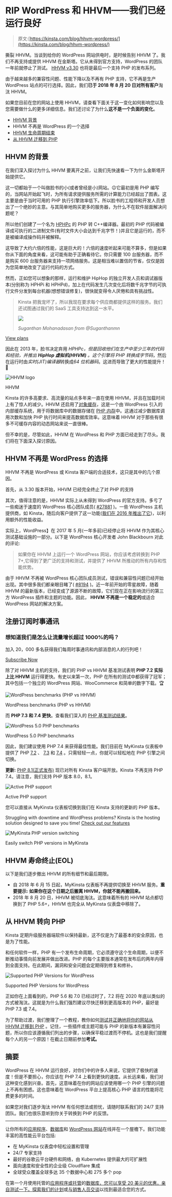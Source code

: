 # RIP WordPress 和 HHVM——我们已经运行良好

> 原文:[https://kinsta.com/blog/hhvm-wordpress/](https://kinsta.com/blog/hhvm-wordpress/)

撕裂 HHVM。当谈到给你的 WordPress 网站供电时，是时候告别 HHVM 了。我们不再支持或提供 HHVM 在金斯塔。它从未得到官方支持，WordPress 的团队一年前就停止了测试。 [HHVM v3.30](https://hhvm.com/blog/2018/09/12/end-of-php-support-future-of-hack.html) 也将是最后一个支持 PHP 的发布系列。

由于越来越多的兼容性问题、性能下降以及不再有 PHP 支持，它不再是生产 WordPress 站点的可行选择。因此，我们**已于 2018 年 8 月 20 日对所有客户**淘汰 HHVM。

如果您目前在您的网站上使用 HHVM，请查看下面关于这一变化如何影响您以及您需要做什么的更多详细信息。我们还讨论了为什么**这不是一个负面的变化**。

*   [HHVM 背景](#background-hhvm)
*   HHVM 不再是 WordPress 的一个选择
*   [HHVM 生命周期结束](#hhvm-eol)
*   [从 HHVM 迁移到 PHP](#hhvm-to-php)

## HHVM 的背景

在我们深入探讨为什么 HHVM 要离开之前，让我们先快速看一下为什么金斯塔开始提供它。

这一切都始于一个叫做脸书的小(或者曾经是小)网站。😉它最初是用 PHP 编写的，当网站开始起飞时，为所有请求提供服务所需的计算能力已经超出了图表。这主要是由于当时可用的 PHP 执行引擎效率低下。所以脸书的工程师和开发人员想出了一个绝妙的主意。与其简单地购买更多的服务器，为什么不在软件层面解决问题呢？

所以他们创建了一个名为 [HPHPc](https://en.wikipedia.org/wiki/HipHop_for_PHP) 的 PHP 转 C++编译器。最初的 PHP 代码被编译成可执行的二进制文件(有时文件大小会达到千兆字节！)并且它是运行的，而不是被编译成操作码并被解释。

这导致了大约六倍的性能，这是巨大的！六倍的速度听起来可能不算多，但是如果你从下面的角度来看，这可能有助于正确看待它。你只需要 100 台服务器，而不是购买 600 台服务器来支持一项网络服务。这是相当难以置信的节省，仅仅是因为您简单地改变了运行代码的方式。

然而，正如您可以想象的那样，运行和维护 HipHop 的独立开发人员和调试器版本(分别称为 HPHPi 和 HPHPd)，加上在代码发生几次变化后将数千兆字节的可执行文件分发到每台机器(想想错误修复)，很快就变得令人厌倦和具有挑战性。





> Kinsta 把我宠坏了，所以我现在要求每个供应商都提供这样的服务。我们还试图通过我们的 SaaS 工具支持达到这一水平。
> 
> <footer class="wp-block-kinsta-client-quote__footer">
> 
> ![](img/60f15faa5735bd2437bf9dada5ee9192.png)
> 
> <cite class="wp-block-kinsta-client-quote__cite">Suganthan Mohanadasan from @Suganthanmn</cite></footer>

[View plans](https://kinsta.com/plans/)

因此在 2013 年，脸书决定弃用 *HPHPc，*但是回收他们在生产中至少三年的代码和经验，并推出 **HipHop 虚拟机(HHVM)** 。这个引擎将 PHP 转换成*字节码*，然后在运行时由*实时(JIT)编译器*转换成*64 位机器码*。这进而导致了更大的性能提升！🚀

![HHVM logo](img/91125ce5aa0b61a3ae71f4f0066db433.png)

HHVM



Kinsta 的许多高要求、高流量的站点多年来一直在使用 HHVM，并且在加载时间上有了惊人的减少。HHVM 还启用了[对象缓存](https://codex.wordpress.org/Class_Reference/WP_Object_Cache)，这是一个由 WordPress 引入的内部缓存系统，用于将数据库中的数据存储在 [PHP 内存](https://kinsta.com/knowledgebase/php-memory-limit/)中。这通过减少数据库调用次数和加快 PHP 执行时间来提高数据库效率。这意味着 HHVM 对于那些有很多不可缓存内容的动态网站来说一直很棒。

但不幸的是，尽管如此，HHVM 在 WordPress 和 PHP 方面已经走到了尽头。我们将在下面深入探讨原因。

## HHVM 不再是 WordPress 的选择

HHVM 不再是 WordPress 或 Kinsta 客户端的合适技术，这只是其中的几个原因。

首先，从 3.30 版本开始，HHVM 已经完全终止了对 PHP 的支持

其次，值得注意的是，HHVM 实际上从未得到 WordPress 的官方支持。多亏了一些痴迷于速度的 WordPress 核心团队成员( [#27881](https://core.trac.wordpress.org/ticket/27881) )。一些 WordPress 主机提供商，如 Kinsta，随后向客户提供了这一功能([我们在 2016 年推出了它](https://kinsta.com/feature-updates/hhvm-environment-switching-available/))，以利用额外的性能收益。

实际上，WordPress】在 2017 年 5 月(一年多前)已经停止将 HHVM 作为其核心测试基础设施的一部分。以下是 WordPress 核心开发者 John Blackbourn 对此的评论:

> 如果你在 HHVM 上运行一个 WordPress 网站，你应该考虑转换到 PHP 7+,它得到了更广泛的支持和测试，并提供了 HHVM 所推动的所有内存和性能优势。

由于 HHVM 不再被 WordPress 核心团队成员测试，错误和兼容性问题已经开始出现。其中很多我们都亲眼目睹了( [#8194](https://github.com/facebook/hhvm/issues/8194) )。近一年前开始的零星故障，随着 HHVM 的最新版本，已经变成了源源不断的故障，它们现在正在影响流行的第三方 WordPress 插件和主题的功能。因此， **HHVM 不再是一个稳定的**或适合 WordPress 网站的解决方案。

## 注册订阅时事通讯



### 想知道我们是怎么让流量增长超过 1000%的吗？

加入 20，000 多名获得我们每周时事通讯和内部消息的人的行列吧！

[Subscribe Now](#newsletter)

除了对 HHVM 主机的支持，我们的 PHP vs HHVM 基准测试表明 **PHP 7.2 实际上比 HHVM** 运行得更快。有史以来第一次，PHP 在所有的测试中都获得了冠军；其中包括一个独立的 WordPress 网站、WooCommerce 和简单的数字下载。🏆

![WordPress benchmarks (PHP vs HHVM)](img/a4f51151f803d63f6f6cb755c2427d4f.png "WordPress benchmarks (PHP vs HHVM)")

WordPress benchmarks (PHP vs HHVM)



而 **PHP 7.3 和 7.4 更快**。查看我们深入的 [PHP 基准测试结果](https://kinsta.com/blog/php-benchmarks/)。

![WordPress 5.0 PHP benchmarks](img/aa3e50c1190462560cd448720e536908.png)

WordPress 5.0 PHP benchmarks



因此，我们建议使用 PHP 7.4 来获得最佳性能。我们目前在 MyKinsta 仪表板中提供了 PHP [7.2](https://kinsta.com/blog/php-7-2/) 、 [7.3](https://kinsta.com/blog/php-7-3/) 和 [7.4](https://kinsta.com/blog/php-7-4/) 。只需轻轻一点，你就可以轻松地在 PHP 引擎之间切换。

**更新:** [PHP 8.1(正式发布)](https://kinsta.com/feature-updates/php-8-1/) 现已对所有 Kinsta 客户端开放。Kinsta 不再支持 PHP 7.4。请注意，我们支持 PHP 版本 8.0，8.1。

![Active PHP support](img/4ca9c1f5d406eeff04bee20ae3502de2.png)

Active PHP support



您可以直接从 MyKinsta 仪表板切换到我们在 Kinsta 支持的更新的 PHP 版本。

Struggling with downtime and WordPress problems? Kinsta is the hosting solution designed to save you time! [Check out our features](https://kinsta.com/features/)

![MyKinsta PHP version switching](img/d025c926f88d2e3845e118f4b952d097.png)

Easily switch PHP versions in MyKinsta



## HHVM 寿命终止(EOL)

以下是我们逐步撤出 HHVM 的所有细节和最后期限。

*   自 2018 年 6 月 15 日起，MyKinsta 仪表板不再提供切换至 HHVM 服务。**重要提示:** **如果你在这个日期之后搬离 HHVM，你就不能再搬回来。**
*   2018 年 8 月 20 日，HHVM 被彻底淘汰。这意味着所有的 HHVM 站点都切换到了 PHP 5.6+，HHVM 也完全从 MyKinsta 仪表盘中移除了。

## 从 HHVM 转向 PHP

Kinsta 定期升级服务器端软件以保持最新，这不仅是为了最基本的安全原因，也是为了性能。

和任何软件一样，PHP 有一个发布生命周期，它必须遵守这个生命周期，以便不断推动事情向前发展并做出改进。PHP 的每个主要版本通常在发布后的两年内得到全面支持。在此期间，漏洞和安全问题会定期得到修复和修补。

![Supported PHP Versions for WordPress](img/9fc2e51e31b71fdad45f32eae2cd6743.png)

Supported PHP Versions for WordPress



正如你在上面看到的，PHP 5.6 和 7.0 已经过时了，7.2 将在 2020 年底以类似的方式被淘汰。这就是为什么我们强烈建议尽快迁移到更高版本的 PHP，最好是 PHP 7.3 或 7.4。

为了帮助过渡，我们整理了一个教程，教你如何[测试并正确地将你的网站从 HHVM 迁移到 PHP](https://kinsta.com/knowledgebase/how-to-update-php-in-wordpress/) 。记住，一些插件或主题可能与 PHP 的新版本有兼容性问题，所以你应该遵循我们列出的步骤，以确保平稳过渡而不停机。这也是我们提醒每个人的另一个原因！在截止日期前参加**考试。**

## 摘要

WordPress 在 HHVM 运行良好，对你们中的许多人来说，它提供了极快的速度！但是不要担心，你应该在 PHP 7.4 上看到更快的速度。从长远来看，我们对这种变化感到兴奋。首先，这意味着在你的网站应该使用哪一个 PHP 引擎的问题上不再有困惑。这也意味着在 WordPress 平台上提高核心 PHP 语言的性能将花费更多的时间。

如果您对我们逐步淘汰 HHVM 有任何想法或担忧，请随时联系我们的 24/7 支持团队。我们也很乐意听到你关于转换到 PHP 的反馈。

* * *

让你所有的[应用程序](https://kinsta.com/application-hosting/)、[数据库](https://kinsta.com/database-hosting/)和 [WordPress 网站](https://kinsta.com/wordpress-hosting/)在线并在一个屋檐下。我们功能丰富的高性能云平台包括:

*   在 MyKinsta 仪表盘中轻松设置和管理
*   24/7 专家支持
*   最好的谷歌云平台硬件和网络，由 Kubernetes 提供最大的可扩展性
*   面向速度和安全性的企业级 Cloudflare 集成
*   全球受众覆盖全球多达 35 个数据中心和 275 多个 pop

在第一个月使用托管的[应用程序或托管](https://kinsta.com/application-hosting/)的[数据库，您可以享受 20 美元的优惠，亲自测试一下。探索我们的](https://kinsta.com/database-hosting/)[计划](https://kinsta.com/plans/)或[与销售人员交谈](https://kinsta.com/contact-us/)以找到最适合您的方式。